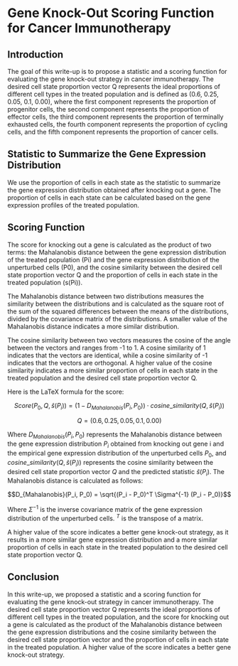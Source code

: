 
# Gene Knock-Out Scoring Function for Cancer Immunotherapy

## Introduction

The goal of this write-up is to propose a statistic and a scoring function for evaluating the gene knock-out strategy in cancer immunotherapy. The desired cell state proportion vector Q represents the ideal proportions of different cell types in the treated population and is defined as (0.6, 0.25, 0.05, 0.1, 0.00), where the first component represents the proportion of progenitor cells, the second component represents the proportion of effector cells, the third component represents the proportion of terminally exhausted cells, the fourth component represents the proportion of cycling cells, and the fifth component represents the proportion of cancer cells.

## Statistic to Summarize the Gene Expression Distribution

We use the proportion of cells in each state as the statistic to summarize the gene expression distribution obtained after knocking out a gene. The proportion of cells in each state can be calculated based on the gene expression profiles of the treated population.

## Scoring Function

The score for knocking out a gene is calculated as the product of two terms: the Mahalanobis distance between the gene expression distribution of the treated population (Pi) and the gene expression distribution of the unperturbed cells (P0), and the cosine similarity between the desired cell state proportion vector Q and the proportion of cells in each state in the treated population (s(Pi)).

The Mahalanobis distance between two distributions measures the similarity between the distributions and is calculated as the square root of the sum of the squared differences between the means of the distributions, divided by the covariance matrix of the distributions. A smaller value of the Mahalanobis distance indicates a more similar distribution.

The cosine similarity between two vectors measures the cosine of the angle between the vectors and ranges from -1 to 1. A cosine similarity of 1 indicates that the vectors are identical, while a cosine similarity of -1 indicates that the vectors are orthogonal. A higher value of the cosine similarity indicates a more similar proportion of cells in each state in the treated population and the desired cell state proportion vector Q.


Here is the LaTeX formula for the score:

$$Score(P_0, Q, \hat{s}(P_i)) = (1 - D_{Mahalanobis}(P_i, P_0)) \cdot cosine\_similarity(Q, \hat{s}(P_i))$$

$$Q = (0.6, 0.25, 0.05, 0.1, 0.00)$$

Where $D_{Mahalanobis}(P_i, P_0)$ represents the Mahalanobis distance between the gene expression distribution $P_i$ obtained from knocking out gene i and the empirical gene expression distribution of the unperturbed cells $P_0$, and $cosine\_similarity(Q, \hat{s}(P_i))$ represents the cosine similarity between the desired cell state proportion vector $Q$ and the predicted statistic $\hat{s}(P_i)$. The Mahalanobis distance is calculated as follows:

$$D_{Mahalanobis}(P_i, P_0) = \sqrt{(P_i - P_0)^T \Sigma^{-1} (P_i - P_0)}$$

Where $\Sigma^{-1}$ is the inverse covariance matrix of the gene expression distribution of the unperturbed cells. $^T$ is the transpose of a matrix.

A higher value of the score indicates a better gene knock-out strategy, as it results in a more similar gene expression distribution and a more similar proportion of cells in each state in the treated population to the desired cell state proportion vector Q.

## Conclusion

In this write-up, we proposed a statistic and a scoring function for evaluating the gene knock-out strategy in cancer immunotherapy. The desired cell state proportion vector Q represents the ideal proportions of different cell types in the treated population, and the score for knocking out a gene is calculated as the product of the Mahalanobis distance between the gene expression distributions and the cosine similarity between the desired cell state proportion vector and the proportion of cells in each state in the treated population. A higher value of the score indicates a better gene knock-out strategy.